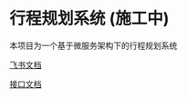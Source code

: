 # 行程规划系统 (施工中)

本项目为一个基于微服务架构下的行程规划系统

[飞书文档](https://ocn5kp8vpe7g.feishu.cn/wiki/MQphwBpPdicdrok4tvKcs6wMnof?from=from_copylink)

[接口文档](https://t9s5013jb1.apifox.cn)